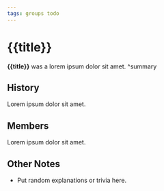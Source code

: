 ```yaml
---
tags: groups todo
---
```

# {{title}}
**{{title}}** was a lorem ipsum dolor sit amet.
^summary

## History
Lorem ipsum dolor sit amet.

## Members
Lorem ipsum dolor sit amet.

## Other Notes
- Put random explanations or trivia here.
